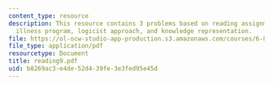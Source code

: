 ```yaml
---
content_type: resource
description: This resource contains 3 problems based on reading assignments on present
  illness program, logicist approach, and knowledge representation.
file: https://ol-ocw-studio-app-production.s3.amazonaws.com/courses/6-871-knowledge-based-applications-systems-spring-2005/b8269ac3e4de52d439fe3e3fed95e45d_reading9.pdf
file_type: application/pdf
resourcetype: Document
title: reading9.pdf
uid: b8269ac3-e4de-52d4-39fe-3e3fed95e45d
---
```

